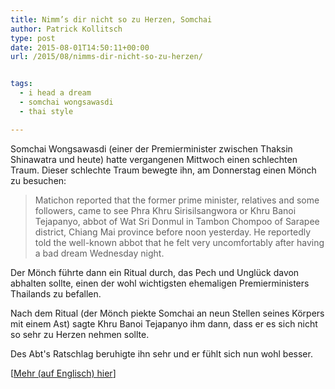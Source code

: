 ```yaml
---
title: Nimm’s dir nicht so zu Herzen, Somchai
author: Patrick Kollitsch
type: post
date: 2015-08-01T14:50:11+00:00
url: /2015/08/nimms-dir-nicht-so-zu-herzen/


tags:
  - i head a dream
  - somchai wongsawasdi
  - thai style

---
```

Somchai Wongsawasdi (einer der Premierminister zwischen Thaksin Shinawatra und heute) hatte vergangenen Mittwoch einen schlechten Traum. Dieser schlechte Traum bewegte ihn, am Donnerstag einen M&ouml;nch zu besuchen:

> Matichon reported that the former prime minister, relatives and some followers, came to see Phra Khru Sirisilsangwora or Khru Banoi Tejapanyo, abbot of Wat Sri Donmul in Tambon Chompoo of Sarapee district, Chiang Mai province before noon yesterday. He reportedly told the well-known abbot that he felt very uncomfortably after having a bad dream Wednesday night.

Der M&ouml;nch f&uuml;hrte dann ein Ritual durch, das Pech und Ungl&uuml;ck davon abhalten sollte, einen der wohl wichtigsten ehemaligen Premierministers Thailands zu befallen.

Nach dem Ritual (der M&ouml;nch piekte Somchai an neun Stellen seines K&ouml;rpers mit einem Ast) sagte Khru Banoi Tejapanyo ihm dann, dass er es sich nicht so sehr zu Herzen nehmen sollte. 

Des Abt's Ratschlag beruhigte ihn sehr und er f&uuml;hlt sich nun wohl besser.

[[Mehr (auf Englisch) hier][1]]

 [1]: http://englishnews.thaipbs.or.th/former-pm-somchai-advised-let-it-be-after-resorting-to-magic-rite-to-ward-off-bad-luck-in-a-night-dream